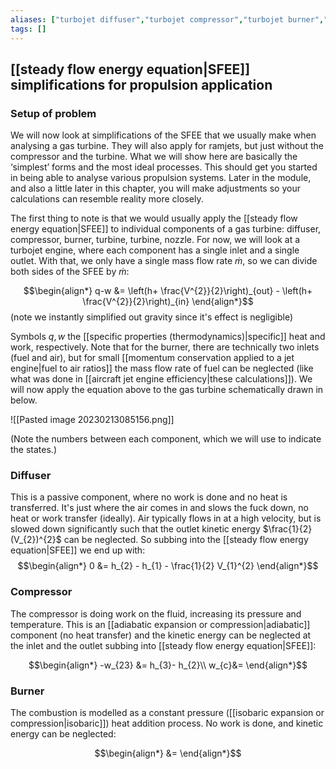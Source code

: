 ```yaml
---
aliases: ["turbojet diffuser","turbojet compressor","turbojet burner","turbojet turbine"]
tags: []
---
```


## [[steady flow energy equation|SFEE]] simplifications for propulsion application
### Setup of problem
We will now look at simplifications of the SFEE that we usually make when analysing a gas turbine. They will also apply for ramjets, but just without the compressor and the turbine. What we will show here are basically the ‘simplest’ forms and the most ideal processes. This should get you started in being able to analyse various propulsion systems. Later in the module, and also a little later in this chapter, you will make adjustments so your calculations can resemble reality more closely.

The first thing to note is that we would usually apply the [[steady flow energy equation|SFEE]] to individual components of a gas turbine: diffuser, compressor, burner, turbine, turbine, nozzle. For now, we will look at a turbojet engine, where each component has a single inlet and a single outlet. With that, we only have a single mass flow rate  $\dot{m}$, so we can divide both sides of the SFEE by $\dot{m}$:

$$\begin{align*}
q-w &= \left(h+ \frac{V^{2}}{2}\right)_{out} - \left(h+ \frac{V^{2}}{2}\right)_{in} 
\end{align*}$$
(note we instantly simplified out gravity since it's effect is negligible)

Symbols $q,w$ the [[specific properties (thermodynamics)|specific]] heat and work, respectively. Note that for the burner, there are technically two inlets (fuel and air), but for small [[momentum conservation applied to a jet engine|fuel to air ratios]]  the mass flow rate of fuel can be neglected (like what was done in [[aircraft jet engine efficiency|these calculations]]). 
We will now apply the equation above to the gas turbine schematically drawn
in below. 

![[Pasted image 20230213085156.png]]

(Note the numbers between each component, which we will use to indicate the states.)

### Diffuser

This is a passive component, where no work is done and no heat is transferred. It's just where the air comes in and slows the fuck down, no heat or work transfer (ideally).
Air typically flows in at a high velocity, but is slowed down significantly such that the outlet kinetic energy $\frac{1}{2}(V_{2})^{2}$ can be neglected.
So subbing into the [[steady flow energy equation|SFEE]] we end up with:
$$\begin{align*}
0 &= h_{2} - h_{1} - \frac{1}{2} V_{1}^{2}
\end{align*}$$

### Compressor

The compressor is doing work on the fluid, increasing its pressure and temperature. This is an [[adiabatic expansion or compression|adiabatic]] component (no heat transfer) and the kinetic energy can be neglected at the inlet and the outlet subbing into [[steady flow energy equation|SFEE]]:

$$\begin{align*}
-w_{23} &= h_{3}- h_{2}\\
w_{c}&= 
\end{align*}$$

### Burner
The combustion is modelled as a constant pressure ([[isobaric expansion or compression|isobaric]]) heat addition process. No work is done, and kinetic energy can be neglected:

$$\begin{align*}
 &= 
\end{align*}$$

